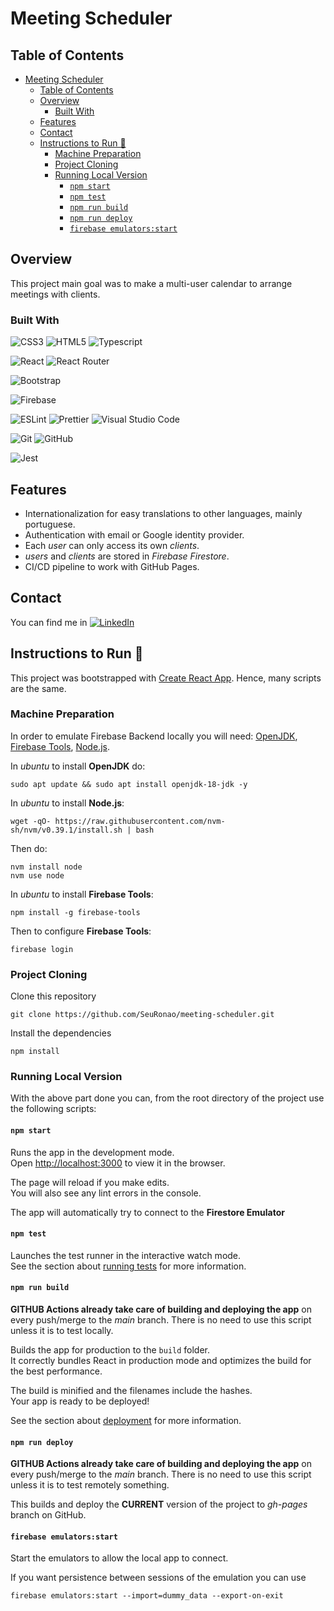 # Meeting Scheduler

## Table of Contents

- [Meeting Scheduler](#meeting-scheduler)
  - [Table of Contents](#table-of-contents)
  - [Overview](#overview)
    - [Built With](#built-with)
  - [Features](#features)
  - [Contact](#contact)
  - [Instructions to Run 🏃](#instructions-to-run-)
    - [Machine Preparation](#machine-preparation)
    - [Project Cloning](#project-cloning)
    - [Running Local Version](#running-local-version)
      - [`npm start`](#npm-start)
      - [`npm test`](#npm-test)
      - [`npm run build`](#npm-run-build)
      - [`npm run deploy`](#npm-run-deploy)
      - [`firebase emulators:start`](#firebase-emulatorsstart)

## Overview

<!-- TODO: Add a screenshot of the live project.
    1. Link to a 'live demo.'
 -->

This project main goal was to make a multi-user calendar to arrange meetings with clients.

### Built With

![CSS3](https://img.shields.io/badge/CSS3-1572B6?style=for-the-badge&logo=css3&logoColor=white)
![HTML5](https://img.shields.io/badge/HTML5-E34F26?style=for-the-badge&logo=html5&logoColor=white)
![Typescript](https://img.shields.io/badge/TypeScript-007ACC?style=for-the-badge&logo=typescript&logoColor=white)

![React](https://img.shields.io/badge/React-20232A?style=for-the-badge&logo=react&logoColor=61DAFB)
![React Router](https://img.shields.io/badge/React_Router-CA4245?style=for-the-badge&logo=react-router&logoColor=white)

![Bootstrap](https://img.shields.io/badge/bootstrap-%23563D7C.svg?style=for-the-badge&logo=bootstrap&logoColor=white)

![Firebase](https://img.shields.io/badge/Firebase-039BE5?style=for-the-badge&logo=Firebase&logoColor=white)

![ESLint](https://img.shields.io/badge/ESLint-4B3263?style=for-the-badge&logo=eslint&logoColor=white)
![Prettier](https://img.shields.io/badge/prettier-1A2C34?style=for-the-badge&logo=prettier&logoColor=F7BA3E)
![Visual Studio Code](https://img.shields.io/badge/Visual%20Studio%20Code-0078d7.svg?style=for-the-badge&logo=visual-studio-code&logoColor=white)

![Git](https://img.shields.io/badge/git-%23F05033.svg?style=for-the-badge&logo=git&logoColor=white)
![GitHub](https://img.shields.io/badge/github-%23121011.svg?style=for-the-badge&logo=github&logoColor=white)

![Jest](https://img.shields.io/badge/-jest-%23C21325?style=for-the-badge&logo=jest&logoColor=white)

## Features

- Internationalization for easy translations to other languages, mainly portuguese.
- Authentication with email or Google identity provider.
- Each _user_ can only access its own _clients_.
- _users_ and _clients_ are stored in _Firebase Firestore_.
- CI/CD pipeline to work with GitHub Pages.

## Contact

You can find me in [![LinkedIn](https://img.shields.io/badge/LinkedIn-0077B5?style=for-the-badge&logo=linkedin&logoColor=white)](https://www.linkedin.com/in/ronan-soares)

## Instructions to Run 🏃

This project was bootstrapped with [Create React App](https://create-react-app.dev/).
Hence, many scripts are the same.

### Machine Preparation

In order to emulate Firebase Backend locally you will need: [OpenJDK](https://openjdk.org/), [Firebase Tools](https://firebase.google.com/docs/emulator-suite), [Node.js](https://nodejs.org/en/).

In _ubuntu_ to install **OpenJDK** do:

```shell
sudo apt update && sudo apt install openjdk-18-jdk -y
```

In _ubuntu_ to install **Node.js**:

```shell
wget -qO- https://raw.githubusercontent.com/nvm-sh/nvm/v0.39.1/install.sh | bash
```

Then do:

```shell
nvm install node
nvm use node
```

In _ubuntu_ to install **Firebase Tools**:

```shell
npm install -g firebase-tools
```

Then to configure **Firebase Tools**:

```shell
firebase login
```

### Project Cloning

Clone this repository

```shell
git clone https://github.com/SeuRonao/meeting-scheduler.git
```

Install the dependencies

```shell
npm install
```

### Running Local Version

With the above part done you can, from the root directory of the project use the following scripts:

#### `npm start`

Runs the app in the development mode.\
Open [http://localhost:3000](http://localhost:3000) to view it in the browser.

The page will reload if you make edits.\
You will also see any lint errors in the console.

The app will automatically try to connect to the **Firestore Emulator**

#### `npm test`

Launches the test runner in the interactive watch mode.\
See the section about [running tests](https://facebook.github.io/create-react-app/docs/running-tests) for more information.

#### `npm run build`

**GITHUB Actions already take care of building and deploying the app** on every push/merge to the _main_ branch.
There is no need to use this script unless it is to test locally.

Builds the app for production to the `build` folder.\
It correctly bundles React in production mode and optimizes the build for the best performance.

The build is minified and the filenames include the hashes.\
Your app is ready to be deployed!

See the section about [deployment](https://facebook.github.io/create-react-app/docs/deployment) for more information.

#### `npm run deploy`

**GITHUB Actions already take care of building and deploying the app** on every push/merge to the _main_ branch.
There is no need to use this script unless it is to test remotely something.

This builds and deploy the **CURRENT** version of the project to _gh-pages_ branch on GitHub.

#### `firebase emulators:start`

Start the emulators to allow the local app to connect.

If you want persistence between sessions of the emulation you can use

```shell
firebase emulators:start --import=dummy_data --export-on-exit
```
